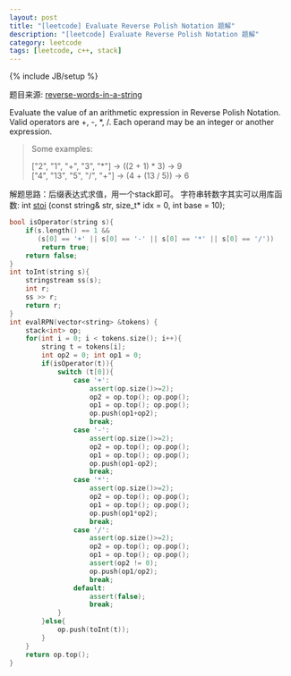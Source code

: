 ```yaml
---
layout: post
title: "[leetcode] Evaluate Reverse Polish Notation 题解"
description: "[leetcode] Evaluate Reverse Polish Notation 题解"
category: leetcode 
tags: [leetcode, c++, stack]
---
```

{% include JB/setup %}

题目来源: [reverse-words-in-a-string](https://oj.leetcode.com/problems/reverse-words-in-a-string/)

>
Evaluate the value of an arithmetic expression in Reverse Polish Notation.
Valid operators are +, -, *, /. Each operand may be an integer or another expression.
>Some examples:
>
>   ["2", "1", "+", "3", "*"] -> ((2 + 1) * 3) -> 9  
>   ["4", "13", "5", "/", "+"] -> (4 + (13 / 5)) -> 6


解题思路：后缀表达式求值，用一个stack即可。
字符串转数字其实可以用库函数: int [stoi](http://www.cplusplus.com/reference/string/stoi/?kw=stoi) (const string&  str, size_t* idx = 0, int base = 10);

```cpp
bool isOperator(string s){
    if(s.length() == 1 &&
       (s[0] == '+' || s[0] == '-' || s[0] == '*' || s[0] == '/'))
        return true;
    return false;
}
int toInt(string s){
    stringstream ss(s);
    int r;
    ss >> r;
    return r;
}
int evalRPN(vector<string> &tokens) {
    stack<int> op;
    for(int i = 0; i < tokens.size(); i++){
        string t = tokens[i];
        int op2 = 0; int op1 = 0;
        if(isOperator(t)){
            switch (t[0]){
                case '+':
                    assert(op.size()>=2);
                    op2 = op.top(); op.pop();
                    op1 = op.top(); op.pop();
                    op.push(op1+op2);
                    break;
                case '-':
                    assert(op.size()>=2);
                    op2 = op.top(); op.pop();
                    op1 = op.top(); op.pop();
                    op.push(op1-op2);
                    break;
                case '*':
                    assert(op.size()>=2);
                    op2 = op.top(); op.pop();
                    op1 = op.top(); op.pop();
                    op.push(op1*op2);
                    break;
                case '/':
                    assert(op.size()>=2);
                    op2 = op.top(); op.pop();
                    op1 = op.top(); op.pop();
                    assert(op2 != 0);
                    op.push(op1/op2);
                    break;
                default:
                    assert(false);
                    break;
            }
        }else{
            op.push(toInt(t));
        }
    }
    return op.top();
}
```
